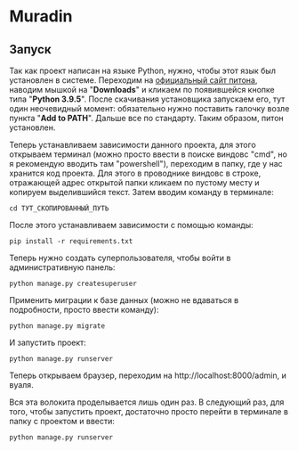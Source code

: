 # Muradin

## Запуск

Так как проект написан на языке Python, нужно, чтобы этот язык был установлен в системе.
Переходим на [официальный сайт питона](https://www.python.org/), 
наводим мышкой на "**Downloads**" и кликаем по появившейся кнопке типа "**Python 3.9.5**".
После скачивания установщика запускаем его, тут один неочевидный момент:
обязательно нужно поставить галочку возле пункта "**Add to PATH**". Дальше все по стандарту.
Таким образом, питон установлен.

Теперь устанавливаем зависимости данного проекта, для этого открываем терминал
(можно просто ввести в поиске виндовс "cmd", но я рекомендую вводить там "powershell"),
переходим в папку, где у нас хранится код проекта. Для этого в проводнике виндовс
в строке, отражающей адрес открытой папки кликаем по пустому месту 
и копируем выделившийся текст. Затем вводим команду в терминале:
```shell
cd ТУТ_СКОПИРОВАННЫЙ_ПУТЬ
```
После этого устанавливаем зависимости с помощью команды:
```shell
pip install -r requirements.txt
```
Теперь нужно создать суперпользователя, чтобы войти в административную панель:
```shell
python manage.py createsuperuser
```
Применить миграции к базе данных (можно не вдаваться в подробности, просто ввести команду):
```shell
python manage.py migrate
```
И запустить проект:
```shell
python manage.py runserver
```

Теперь открываем браузер, переходим на http://localhost:8000/admin,
и вуаля.

Вся эта волокита проделывается лишь один раз. В следующий раз, для того,
чтобы запустить проект, достаточно просто перейти в терминале в папку с проектом
и ввести:
```shell
python manage.py runserver
```
